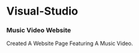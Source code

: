 <h1>Visual-Studio</h1>

<h3>Music Video Website</h3>
Created A Website Page Featuring A Music Video.

